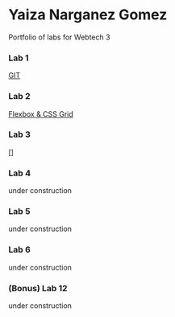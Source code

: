 # Yaiza Narganez Gomez
Portfolio of labs for Webtech 3

### Lab 1
[GIT](https://github.com/YaizaNG/2imd-webtech3-portfolio/tree/master/lab1)

### Lab 2
[Flexbox & CSS Grid](https://github.com/YaizaNG/2imd-webtech3-portfolio/tree/master/lab2)

### Lab 3
[]

### Lab 4
under construction

### Lab 5
under construction

### Lab 6
under construction

### (Bonus) Lab 12
under construction

